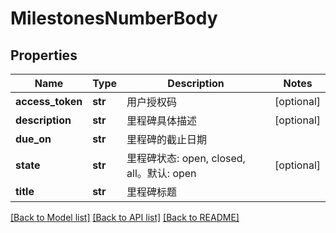 # MilestonesNumberBody

## Properties
Name | Type | Description | Notes
------------ | ------------- | ------------- | -------------
**access_token** | **str** | 用户授权码 | [optional] 
**description** | **str** | 里程碑具体描述 | [optional] 
**due_on** | **str** | 里程碑的截止日期 | 
**state** | **str** | 里程碑状态: open, closed, all。默认: open | [optional] 
**title** | **str** | 里程碑标题 | 

[[Back to Model list]](../README.md#documentation-for-models) [[Back to API list]](../README.md#documentation-for-api-endpoints) [[Back to README]](../README.md)

